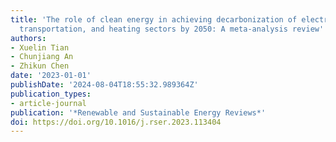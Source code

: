 ```yaml
---
title: 'The role of clean energy in achieving decarbonization of electricity generation,
  transportation, and heating sectors by 2050: A meta-analysis review'
authors:
- Xuelin Tian
- Chunjiang An
- Zhikun Chen
date: '2023-01-01'
publishDate: '2024-08-04T18:55:32.989364Z'
publication_types:
- article-journal
publication: '*Renewable and Sustainable Energy Reviews*'
doi: https://doi.org/10.1016/j.rser.2023.113404
---
```

